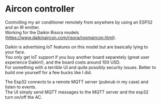 # Aircon controller

Controlling my air conditioner remotely from anywhere by using an ESP32 and an IR emitter.  
Working for the Daikin Risora models (https://www.daikinaircon.com/risora/roomaircon.html).  

Daikin is advertising IoT features on this model but are basically lying to your face.  
You only get IoT support if you buy another board separetely (great user experience Daikin!), and the board costs around 100 USD.  
For something with a terrible UI and quite possibly security issues. Better to build one yourself for a few bucks like I did.


The Esp32 connects to a remote MQTT server (pubnub in my case) and listen to events.  
The UI simply send MQTT messages to the MQTT server and the esp32 turn on/off the AC.
